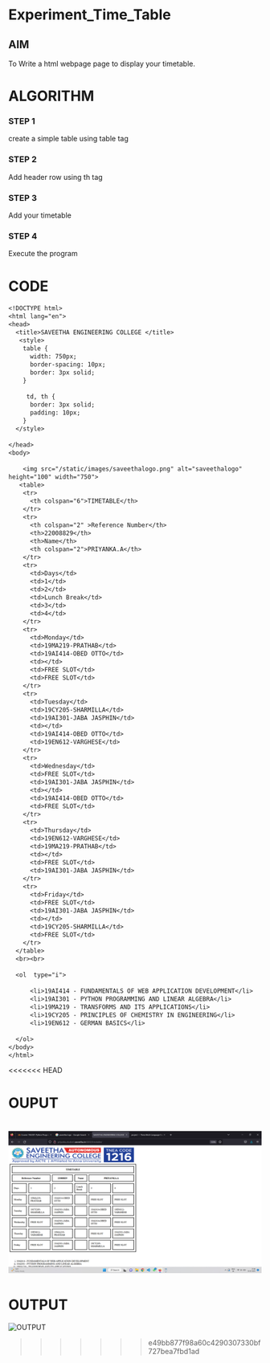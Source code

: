 # Experiment_Time_Table

## AIM
To Write a html webpage page to display your timetable.

# ALGORITHM
### STEP 1
create a simple table using table tag
### STEP 2
Add header row using th tag
### STEP 3
Add your timetable
### STEP 4
Execute the program

# CODE
```
<!DOCTYPE html>
<html lang="en">
<head>
  <title>SAVEETHA ENGINEERING COLLEGE </title>
   <style>
    table {
      width: 750px;
      border-spacing: 10px;
      border: 3px solid;
    }

     td, th {
      border: 3px solid;
      padding: 10px;
    }
  </style>
  
</head>
<body>
   
    <img src="/static/images/saveethalogo.png" alt="saveethalogo" height="100" width="750">
   <table> 
    <tr>
      <th colspan="6">TIMETABLE</th>
    </tr>
    <tr>
      <th colspan="2" >Reference Number</th>
      <th>22008829</th>
      <th>Name</th>
      <th colspan="2">PRIYANKA.A</th>
    </tr>
    <tr>
      <td>Days</td>
      <td>1</td>
      <td>2</td>
      <td>Lunch Break</td>
      <td>3</td>
      <td>4</td>
    </tr>
    <tr>
      <td>Monday</td>
      <td>19MA219-PRATHAB</td>
      <td>19AI414-OBED OTTO</td>
      <td></td>
      <td>FREE SLOT</td>
      <td>FREE SLOT</td>
    </tr>
    <tr>
      <td>Tuesday</td>
      <td>19CY205-SHARMILLA</td>
      <td>19AI301-JABA JASPHIN</td>
      <td></td>
      <td>19AI414-OBED OTTO</td>
      <td>19EN612-VARGHESE</td>
    </tr>
    <tr>
      <td>Wednesday</td>
      <td>FREE SLOT</td>
      <td>19AI301-JABA JASPHIN</td>
      <td></td>
      <td>19AI414-OBED OTTO</td>
      <td>FREE SLOT</td>
    </tr>
    <tr>
      <td>Thursday</td>
      <td>19EN612-VARGHESE</td>
      <td>19MA219-PRATHAB</td>
      <td></td>
      <td>FREE SLOT</td>
      <td>19AI301-JABA JASPHIN</td>
    </tr>
    <tr>
      <td>Friday</td>
      <td>FREE SLOT</td>
      <td>19AI301-JABA JASPHIN</td>
      <td></td>
      <td>19CY205-SHARMILLA</td>
      <td>FREE SLOT</td>
    </tr>
  </table>
  <br><br>

  <ol  type="i">
    
      <li>19AI414 - FUNDAMENTALS OF WEB APPLICATION DEVELOPMENT</li>
      <li>19AI301 - PYTHON PROGRAMMING AND LINEAR ALGEBRA</li>
      <li>19MA219 - TRANSFORMS AND ITS APPLICATIONS</li>
      <li>19CY205 - PRINCIPLES OF CHEMISTRY IN ENGINEERING</li>
      <li>19EN612 - GERMAN BASICS</li>
      
  </ol>
</body>
</html>
```
<<<<<<< HEAD
# OUPUT
![OUTPUT](./image/timetable.png)
=======
# OUTPUT
![OUTPUT](./images/timetable.png)
>>>>>>> e49bb877f98a60c4290307330bf727bea7fbd1ad
